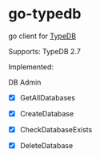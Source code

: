 # go-typedb

go client for [TypeDB](https://vaticle.com/typedb)

Supports: TypeDB 2.7

Implemented:

DB Admin

- [x] GetAllDatabases
- [x] CreateDatabase
- [x] CheckDatabaseExists 
- [x] DeleteDatabase

